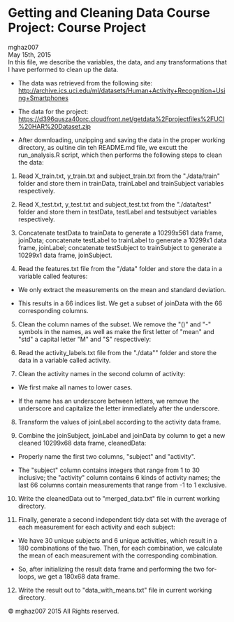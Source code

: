 # Getting and Cleaning Data Course Project: Course Project 
mghaz007  
May 15th, 2015  
In this file, we describe the variables, the data, and any transformations that I have performed to clean up the data.

* The data was retrieved from the following site:
http://archive.ics.uci.edu/ml/datasets/Human+Activity+Recognition+Using+Smartphones

* The data for the project:
https://d396qusza40orc.cloudfront.net/getdata%2Fprojectfiles%2FUCI%20HAR%20Dataset.zip

* After downloading, unzipping and saving the data in the proper working directory, as oultine din teh README.md file, we excutt the run_analysis.R script, which then performs the following steps to clean the data:

1. Read X_train.txt, y_train.txt and subject_train.txt from the "./data/train" folder and store them in trainData, trainLabel and trainSubject variables respectively.

2. Read X_test.txt, y_test.txt and subject_test.txt from the "./data/test" folder and store them in testData, testLabel and testsubject variables respectively.

3. Concatenate testData to trainData to generate a 10299x561 data frame, joinData; concatenate testLabel to trainLabel to generate a 10299x1 data frame, joinLabel; concatenate testSubject to trainSubject to generate a 10299x1 data frame, joinSubject.

4. Read the features.txt file from the "/data" folder and store the data in a variable called features: 

* We only extract the measurements on the mean and standard deviation. 

* This results in a 66 indices list. We get a subset of joinData with the 66 corresponding columns.

5. Clean the column names of the subset. We remove the "()" and "-" symbols in the names, as well as make the first letter of "mean" and "std" a capital letter "M" and "S" respectively:

6. Read the activity_labels.txt file from the "./data"" folder and store the data in a variable called activity.

7. Clean the activity names in the second column of activity: 

* We first make all names to lower cases. 

* If the name has an underscore between letters, we remove the underscore and capitalize the letter immediately after the underscore.

8. Transform the values of joinLabel according to the activity data frame.

9. Combine the joinSubject, joinLabel and joinData by column to get a new cleaned 10299x68 data frame, cleanedData: 

* Properly name the first two columns, "subject" and "activity". 

* The "subject" column contains integers that range from 1 to 30 inclusive; the "activity" column contains 6 kinds of activity names; the last 66 columns contain measurements that range from -1 to 1 exclusive.

10. Write the cleanedData out to "merged_data.txt" file in current working directory.

11. Finally, generate a second independent tidy data set with the average of each measurement for each activity and each subject:

* We have 30 unique subjects and 6 unique activities, which result in a 180 combinations of the two. Then, for each combination, we calculate the mean of each measurement with the corresponding combination. 

* So, after initializing the result data frame and performing the two for-loops, we get a 180x68 data frame.

12. Write the result out to "data_with_means.txt" file in current working directory.


&copy; mghaz007 2015 All Rights reserved.
